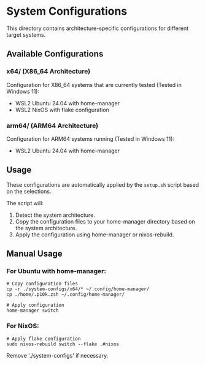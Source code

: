 # System Configurations

This directory contains architecture-specific configurations for different target systems.

## Available Configurations

### x64/ (X86_64 Architecture)

Configuration for X86_64 systems that are currently tested (Tested in Windows 11):

- WSL2 Ubuntu 24.04 with home-manager
- WSL2 NixOS with flake configuration

### arm64/ (ARM64 Architecture)

Configuration for ARM64 systems running (Tested in Windows 11):

- WSL2 Ubuntu 24.04 with home-manager

## Usage

These configurations are automatically applied by the `setup.sh` script based on the selections.

The script will:

1. Detect the system architecture.
2. Copy the configuration files to your home-manager directory based on the system architecture.
3. Apply the configuration using home-manager or nixos-rebuild.

## Manual Usage

### For Ubuntu with home-manager:

```shell
# Copy configuration files
cp -r ./system-configs/x64/* ~/.config/home-manager/
cp ./home/.p10k.zsh ~/.config/home-manager/

# Apply configuration
home-manager switch
```

### For NixOS:

```shell
# Apply flake configuration
sudo nixos-rebuild switch --flake .#nixos
```

Remove './system-configs' if necessary.

